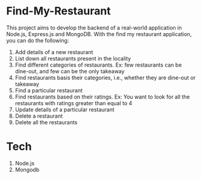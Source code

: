 # Find-My-Restaurant
This project aims to develop the backend of a real-world application in Node.js, Express.js and MongoDB. With the find my restaurant application, you can do the following:

1. Add details of a new restaurant
2. List down all restaurants present in the locality
3. Find different categories of restaurants. Ex: few restaurants can be dine-out, and few can be the only takeaway
4. Find restaurants basis their categories, i.e., whether they are dine-out or takeaway
5. Find a particular restaurant
6. Find restaurants based on their ratings. Ex: You want to look for all the restaurants with ratings greater than equal to 4 
7. Update details of a particular restaurant
8. Delete a restaurant
9. Delete all the restaurants

# Tech
1. Node.js
2. Mongodb
